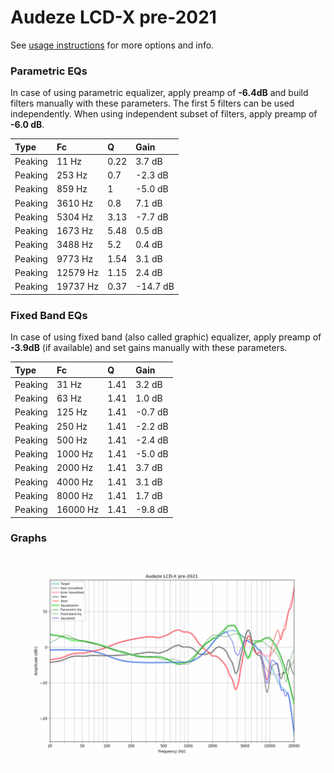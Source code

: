 # Audeze LCD-X pre-2021
See [usage instructions](https://github.com/jaakkopasanen/AutoEq#usage) for more options and info.

### Parametric EQs
In case of using parametric equalizer, apply preamp of **-6.4dB** and build filters manually
with these parameters. The first 5 filters can be used independently.
When using independent subset of filters, apply preamp of **-6.0 dB**.

| Type    | Fc       |    Q | Gain     |
|:--------|:---------|:-----|:---------|
| Peaking | 11 Hz    | 0.22 | 3.7 dB   |
| Peaking | 253 Hz   | 0.7  | -2.3 dB  |
| Peaking | 859 Hz   | 1    | -5.0 dB  |
| Peaking | 3610 Hz  | 0.8  | 7.1 dB   |
| Peaking | 5304 Hz  | 3.13 | -7.7 dB  |
| Peaking | 1673 Hz  | 5.48 | 0.5 dB   |
| Peaking | 3488 Hz  | 5.2  | 0.4 dB   |
| Peaking | 9773 Hz  | 1.54 | 3.1 dB   |
| Peaking | 12579 Hz | 1.15 | 2.4 dB   |
| Peaking | 19737 Hz | 0.37 | -14.7 dB |

### Fixed Band EQs
In case of using fixed band (also called graphic) equalizer, apply preamp of **-3.9dB**
(if available) and set gains manually with these parameters.

| Type    | Fc       |    Q | Gain    |
|:--------|:---------|:-----|:--------|
| Peaking | 31 Hz    | 1.41 | 3.2 dB  |
| Peaking | 63 Hz    | 1.41 | 1.0 dB  |
| Peaking | 125 Hz   | 1.41 | -0.7 dB |
| Peaking | 250 Hz   | 1.41 | -2.2 dB |
| Peaking | 500 Hz   | 1.41 | -2.4 dB |
| Peaking | 1000 Hz  | 1.41 | -5.0 dB |
| Peaking | 2000 Hz  | 1.41 | 3.7 dB  |
| Peaking | 4000 Hz  | 1.41 | 3.1 dB  |
| Peaking | 8000 Hz  | 1.41 | 1.7 dB  |
| Peaking | 16000 Hz | 1.41 | -9.8 dB |

### Graphs
![](./Audeze%20LCD-X%20pre-2021.png)